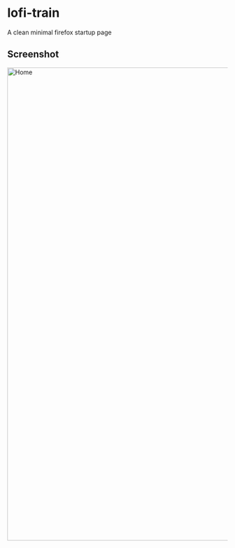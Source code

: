 # lofi-train
A clean minimal firefox startup page

## Screenshot

<img width="1080" alt="Home" src="https://raw.githubusercontent.com/Heysaksham/lofi-train/main/wallpaper/Screenshot.png">
